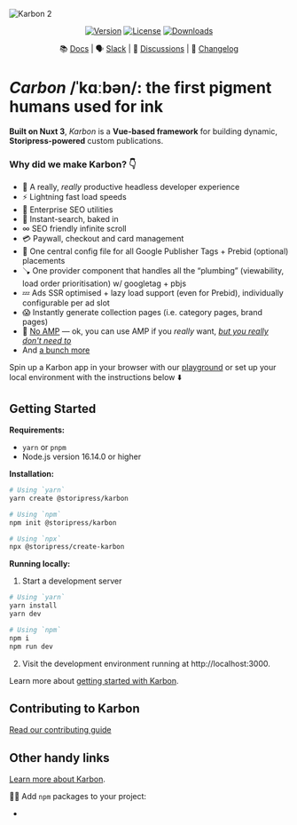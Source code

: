 ![Karbon 2](https://user-images.githubusercontent.com/53453555/209810463-6b4e56b3-4762-400a-b1ca-9fad8c07c6d7.png)

<p align="center">
    <a href="https://www.npmjs.com/package/[]"><img src="https://img.shields.io/npm/v/[]?sanitize=true" alt="Version"></a>
    <a href="https://github.com/storipress/karbon/blob/main/LICENSE.md"><img src="https://img.shields.io/npm/l/[].svg?sanitize=true" alt="License"></a>
    <a href="https://npmcharts.com/compare/[]?minimal=true"><img src="https://img.shields.io/npm/dm/@[]?sanitize=true" alt="Downloads"></a>
 </p>

<div align="center">

📚 [Docs](https://docs.storipress.com) | 🗣 [Slack](https://join.slack.com/t/storipresscommunity/shared_invite/zt-1krx5nm1d-h_WKy1XF3MSxuY4BQ0VRbQ) | 💬 [Discussions](https://github.com/storipress/karbon/discussions) | 📝 [Changelog](./packages/karbon/CHANGELOG.md)

</div>

# *Carbon* /ˈkɑːbən/: the first pigment humans used for ink

**Built on Nuxt 3**, *Karbon* is a **Vue-based framework** for building dynamic, **Storipress-powered** custom publications.

### Why did we make Karbon? 👇

- 💨 A really, *really* productive headless developer experience
- ⚡️ Lightning fast load speeds 
- 🔎 Enterprise SEO utilities 
- 🔦 Instant-search, baked in
- ∞ SEO friendly infinite scroll
- 💳 Paywall, checkout and card management
- 💸 One central config file for all Google Publisher Tags + Prebid (optional) placements
- 🪠 One provider component that handles all the “plumbing” (viewability, load order prioritisation) w/ googletag + pbjs
- 💤 Ads SSR optimised + lazy load support (even for Prebid), individually configurable per ad slot
- 😱 Instantly generate collection pages (i.e. category pages, brand pages)
- 😤 [No AMP]() — ok, you can use AMP if you *really* want, *[but you really don't need to](https://plausible.io/blog/google-amp)*
- And [a bunch more](https://google.com)

Spin up a Karbon app in your browser with our [playground](https://karbon.new/) or set up your local environment with the instructions below ⬇️

## Getting Started

**Requirements:**

- `yarn` or `pnpm`
- Node.js version 16.14.0 or higher

**Installation:**

```bash
# Using `yarn`
yarn create @storipress/karbon

# Using `npm`
npm init @storipress/karbon

# Using `npx`
npx @storipress/create-karbon
```

**Running locally:**

1. Start a development server

```bash
# Using `yarn`
yarn install
yarn dev

# Using `npm`
npm i
npm run dev
```

2. Visit the development environment running at http://localhost:3000.

Learn more about [getting started with Karbon](https://docs.storipress.com).

## Contributing to Karbon

[Read our contributing guide](./.github/contributing.md)

## Other handy links

[Learn more about Karbon](https://storipress.com/karbon).

👷‍♀️ Add `npm` packages to your project:

- 
